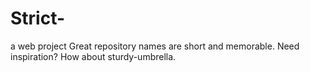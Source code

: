 # Strict-
a web project Great repository names are short and memorable. Need inspiration? How about sturdy-umbrella.
